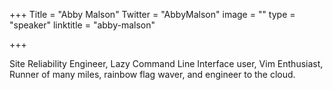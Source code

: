 +++
Title = "Abby Malson"
Twitter = "AbbyMalson"
image = ""
type = "speaker"
linktitle = "abby-malson"

+++

Site Reliability Engineer, Lazy Command Line Interface user, Vim Enthusiast, Runner of many miles, rainbow flag waver, and engineer to the cloud.
